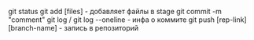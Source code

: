 git status
git add [files] - добавляет файлы в stage
git commit -m "comment"
git log / git log --oneline - инфа о коммите
git push [rep-link] [branch-name] - запись в репозиторий